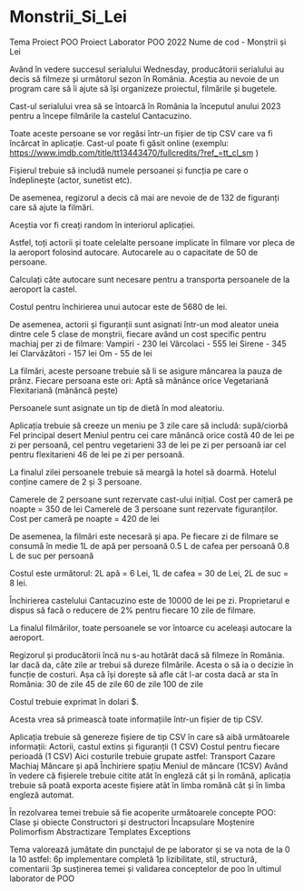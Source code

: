 # Monstrii_Si_Lei
Tema Proiect POO
Proiect Laborator POO 2022
Nume de cod - Monștrii și Lei




Având în vedere succesul serialului Wednesday, producătorii serialului au decis să filmeze și următorul sezon în România. Aceștia au nevoie de un program care să îi ajute să își organizeze proiectul, filmările și bugetele.

Cast-ul serialului vrea să se întoarcă în România la începutul anului 2023 pentru a începe filmările la castelul Cantacuzino. 

Toate aceste persoane se vor regăsi într-un fișier de tip CSV care va fi încărcat în aplicație. Cast-ul poate fi găsit online (exemplu: https://www.imdb.com/title/tt13443470/fullcredits/?ref_=tt_cl_sm )

Fișierul trebuie să includă numele persoanei și funcția pe care o îndeplinește (actor, sunetist etc).

De asemenea, regizorul a decis că mai are nevoie de de 132 de figuranți care să ajute la filmări.

Aceștia vor fi creați random în interiorul aplicației.

Astfel, toți actorii și toate celelalte persoane implicate în filmare vor pleca de la aeroport folosind autocare. Autocarele au o capacitate de 50 de persoane. 

Calculați câte autocare sunt necesare pentru a transporta persoanele de la aeroport la castel. 

Costul pentru închirierea unui autocar este de 5680 de lei.

De asemenea, actorii și figuranții sunt asignati într-un mod aleator uneia dintre cele 5 clase de monștrii, fiecare având un cost specific pentru machiaj per zi de filmare:
Vampiri - 230 lei
Vârcolaci - 555 lei
Sirene - 345 lei
Clarvăzători - 157 lei
Om - 55 de lei

La filmări, aceste persoane trebuie să li se asigure mâncarea la pauza de prânz. Fiecare persoana este ori:
Aptă să mănânce orice
Vegetariană
Flexitariană (mănâncă pește)

Persoanele sunt asignate un tip de dietă în mod aleatoriu.

Aplicația trebuie să creeze un meniu pe 3 zile care să includă:
supă/ciorbă
Fel principal 
desert 
Meniul pentru cei care mănâncă orice costă 40 de lei pe zi per persoană, cel pentru vegetarieni 33 de lei pe zi per persoană iar cel pentru flexitarieni 46 de lei pe zi per persoană. 

La finalul zilei persoanele trebuie să meargă la hotel să doarmă. Hotelul conține camere de 2 și 3 persoane. 

Camerele de 2 persoane sunt rezervate cast-ului inițial. Cost per cameră pe noapte = 350 de lei
Camerele de 3 persoane sunt rezervate figuranților. Cost per cameră pe noapte = 420 de lei

De asemenea, la filmări este necesară și apa. Pe fiecare zi de filmare se consumă în medie
1L de apă per persoană
0.5 L de cafea per persoană
0.8 L de suc per persoană

Costul este următorul: 2L apă = 6 Lei, 1L de cafea = 30 de Lei, 2L de suc = 8 lei.

Închirierea castelului Cantacuzino este de 10000 de lei pe zi. Proprietarul e dispus să facă o reducere de 2% pentru fiecare 10 zile de filmare.

La finalul filmărilor, toate persoanele se vor întoarce cu aceleași autocare la aeroport.

Regizorul și producătorii încă nu s-au hotărât dacă să filmeze în România. Iar dacă da, câte zile ar trebui să dureze filmările. Acesta o să ia o decizie în funcție de costuri. Așa că își dorește să afle cât l-ar costa dacă ar sta în România:
30 de zile
45 de zile
60 de zile
100 de zile

Costul trebuie exprimat în dolari $.

Acesta vrea să primească toate informațiile într-un fișier de tip CSV. 

Aplicația trebuie să genereze fișiere de tip CSV în care să aibă următoarele informații:
Actorii, castul extins și figuranții (1 CSV)
Costul pentru  fiecare perioadă (1 CSV)
Aici costurile trebuie grupate astfel:
Transport
Cazare
Machiaj
Mâncare și apă
Închiriere spațiu
Meniul de mâncare (1CSV)
Având în vedere că fișierele trebuie citite atât în engleză cât și în romănă, aplicația trebuie să poată exporta aceste fișiere atât în limba română cât și în limba engleză automat.

În rezolvarea temei trebuie să fie acoperite următoarele concepte POO:
Clase și obiecte
Constructori și destructori
Încapsulare
Moștenire
Polimorfism
Abstractizare
Templates
Exceptions

Tema valorează jumătate din punctajul de pe laborator și se va nota de la 0 la 10 astfel:
6p implementare completă
1p lizibilitate, stil, structură, comentarii
3p susținerea temei și validarea conceptelor de poo în ultimul laborator de POO


